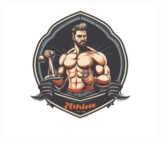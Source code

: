   <img src="https://github.com/uncleadil/week-three-work/blob/main/src/business_gym_logo-removebg-preview.png?raw=true" alt="альтернативный текст">
